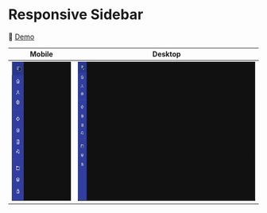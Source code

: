 # Responsive Sidebar

🔗 [Demo](https://kris-lu-dev.github.io/ASMR-Web-Design-to-HTML-Exercises/03-RWD-Sidebar/) 

| Mobile                                          | Desktop                                  |
| ----------------------------------------------- | ---------------------------------------- |
| <img src="Screenshot-mobile.gif" height="280"/> | <img src="Screenshot.gif" height="280"/> |
